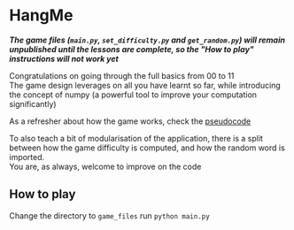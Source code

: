 # HangMe

***The game files (`main.py`, `set_difficulty.py` and `get_random.py`) will remain unpublished until the lessons are complete, so the "How to play" instructions will not work yet***

Congratulations on going through the full basics from 00 to 11  
The game design leverages on all you have learnt so far, while introducing the concept of numpy (a powerful tool to improve your computation significantly)  

As a refresher about how the game works, check the [pseudocode](pseudocode.md)

To also teach a bit of modularisation of the application, there is a split between how the game difficulty is computed, and how the random word is imported.  
You are, as always, welcome to improve on the code


## How to play
Change the directory to `game_files`
run `python main.py`